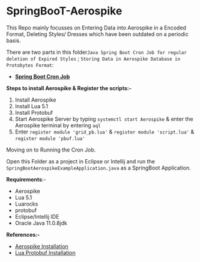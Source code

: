 # SpringBooT-Aerospike
This Repo mainly focusses on Entering Data into Aerospike in a Encoded Format, Deleting Styles/ Dresses which have been outdated on a periodic basis.

There are two parts in this folder`Java Spring Boot Cron Job for regular deletion of Expired Styles` ; `Storing Data in Aerospike Database in Protobytes Format`:
 * [**Spring Boot Cron Job**](https://github.com/Debanitrkl/FlipkartGrid/tree/master/Aerospike_Security/spring-boot-aerospike-example-master)
 
  **Steps to install Aerospike & Register the scripts:-**
 1. Install Aerospike
 2. Install Lua 5.1
 3. Install Protobuf
 4. Start Aerospike Server by typing `systemctl start Aerospike` & enter the Aerospike terminal by entering `aql`
 5. Enter `register module 'grid_pb.lua'` & `register module 'script.lua'` & `register module 'pbuf.lua'`
 
Moving on to Running the Cron Job.

Open this Folder as a project in Eclipse or Intellij and run the `SpringBootAerospikeExampleApplication.java` as a SpringBoot Application.

**Requirements**:-
* Aerospike 
* Lua 5.1
* Luarocks
* protobuf
* Eclipse/Intellij IDE
* Oracle Java 11.0.8jdk 

**References:-**
* [Aerospike Installation](https://www.aerospike.com/docs/operations/install/)
* [Lua Protobuf Installation](https://github.com/urbanairship/protobuf-lua)
